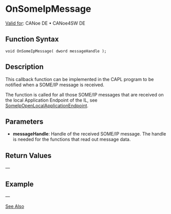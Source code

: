 # OnSomeIpMessage

[Valid for](../../../../Shared/FeatureAvailability.md): CANoe DE • CANoe4SW DE

## Function Syntax

```plaintext
void OnSomeIpMessage( dword messageHandle );
```

## Description

This callback function can be implemented in the CAPL program to be notified when a SOME/IP message is received.

The function is called for all those SOME/IP messages that are received on the local Application Endpoint of the IL, see [SomeIpOpenLocalApplicationEndpoint](CAPLfunctionSomeIpOpenLocalApplicationEndpoint.md).

## Parameters

- **messageHandle**: Handle of the received SOME/IP message. The handle is needed for the functions that read out message data.

## Return Values

—

## Example

—

[See Also](javascript:void(0);)
